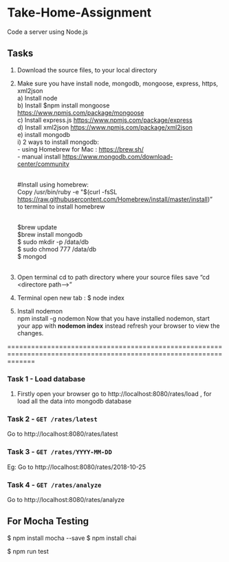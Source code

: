 # Take-Home-Assignment
Code a server using Node.js

## Tasks 
1. Download the source files, to your local directory <br/>
2. Make sure you have install node, mongodb, mongoose, express, https, xml2json <br/>
   a) Install node  <br/>
   b) Install  $npm install mongoose https://www.npmjs.com/package/mongoose <br/>
   c) Install express.js https://www.npmjs.com/package/express <br/>
   d) Install xml2json https://www.npmjs.com/package/xml2json <br/>
   e) install mongodb <br/>
      i) 2 ways to install mongodb: <br/>
         - using Homebrew for Mac : https://brew.sh/ <br/>
         - manual install https://www.mongodb.com/download-center/community <br/> <br/>
         
      #Install using homebrew: <br/>
      Copy /usr/bin/ruby -e "$(curl -fsSL https://raw.githubusercontent.com/Homebrew/install/master/install)” <br/>
      to terminal to  install homebrew <br/><br/>
      
      $brew update <br/>
      $brew install mongodb <br/>
      $ sudo mkdir -p /data/db <br/>
      $ sudo chmod 777 /data/db <br/>
      $ mongod <br/><br/>
      
3. Open terminal cd to path directory where your source files save “cd <directore path—>” <br/>
4. Terminal open new tab : $ node index

5. Install nodemon <br>
   npm install -g nodemon
Now that you have installed nodemon, start your app with <b>nodemon index</b> instead refresh your browser to view the changes.

===================================================================================================================

### Task 1 - Load database
1. Firstly open your browser go to http://localhost:8080/rates/load , for load all the data into mongodb database
  
### Task 2 - `GET /rates/latest`
Go to http://localhost:8080/rates/latest

### Task 3 - `GET /rates/YYYY-MM-DD`
Eg: Go to http://localhost:8080/rates/2018-10-25

### Task 4 - `GET /rates/analyze`
Go to http://localhost:8080/rates/analyze



## For Mocha Testing
$ npm install mocha --save
$ npm install chai

$ npm run test
